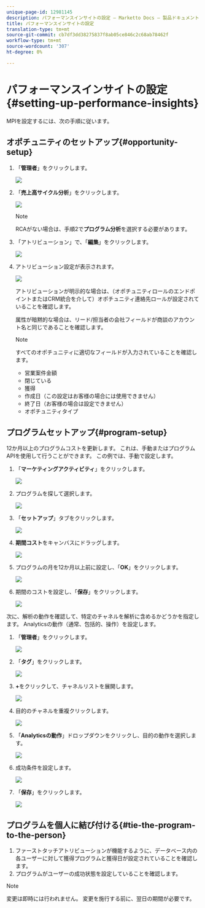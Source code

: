 ```yaml
---
unique-page-id: 12981145
description: パフォーマンスインサイトの設定 — Marketto Docs — 製品ドキュメント
title: パフォーマンスインサイトの設定
translation-type: tm+mt
source-git-commit: cb7df3dd38275837f8ab05ce846c2c68ab78462f
workflow-type: tm+mt
source-wordcount: '307'
ht-degree: 0%

---
```



# パフォーマンスインサイトの設定{#setting-up-performance-insights}

MPIを設定するには、次の手順に従います。

## オポチュニティのセットアップ{#opportunity-setup}

1. 「**管理者**」をクリックします。

   ![](assets/admin.png)

1. 「**売上高サイクル分析**」をクリックします。

   ![](assets/two-2.png)

   >[!NOTE]
   >
   >RCAがない場合は、手順2で&#x200B;**プログラム分析**&#x200B;を選択する必要があります。

1. 「アトリビューション」で、「**編集**」をクリックします。

   ![](assets/three-1.png)

1. アトリビューション設定が表示されます。

   ![](assets/four-2.png)

   アトリビューションが明示的な場合は、（オポチュニティロールのエンドポイントまたはCRM統合を介して）オポチュニティ連絡先ロールが設定されていることを確認します。

   属性が暗黙的な場合は、リード/担当者の会社フィールドが商談のアカウント名と同じであることを確認します。

   >[!NOTE]
   >
   >すべてのオポチュニティに適切なフィールドが入力されていることを確認します。
   >
   >* 営業案件金額
   >* 閉じている
   >* 獲得
   >* 作成日（この設定はお客様の場合には使用できません）
   >* 終了日（お客様の場合は設定できません）
   >* オポチュニティタイプ


## プログラムセットアップ{#program-setup}

12か月以上のプログラムコストを更新します。 これは、手動またはプログラムAPIを使用して行うことができます。 この例では、手動で設定します。

1. 「**マーケティングアクティビティ**」をクリックします。

   ![](assets/ma.png)

1. プログラムを探して選択します。

   ![](assets/select-program.png)

1. 「**セットアップ**」タブをクリックします。

   ![](assets/setup-tab.png)

1. **期間コスト**&#x200B;をキャンバスにドラッグします。

   ![](assets/period-cost.png)

1. プログラムの月を12か月以上前に設定し、「**OK**」をクリックします。

   ![](assets/set-period.png)

1. 期間のコストを設定し、「**保存**」をクリックします。

   ![](assets/set-cost.png)

次に、解析の動作を確認して、特定のチャネルを解析に含めるかどうかを指定します。 Analyticsの動作（通常、包括的、操作）を設定します。

1. 「**管理者**」をクリックします。

   ![](assets/admin.png)

1. 「**タグ**」をクリックします。

   ![](assets/tags.png)

1. **+**&#x200B;をクリックして、チャネルリストを展開します。

   ![](assets/channel.png)

1. 目的のチャネルを重複クリックします。

   ![](assets/channel-click.png)

1. 「**Analyticsの動作**」ドロップダウンをクリックし、目的の動作を選択します。

   ![](assets/edit-channel.png)

1. 成功条件を設定します。

   ![](assets/success.png)

1. 「**保存**」をクリックします。

   ![](assets/save.png)

## プログラムを個人に結び付ける{#tie-the-program-to-the-person}

1. ファーストタッチアトリビューションが機能するように、データベース内の各ユーザーに対して獲得プログラムと獲得日が設定されていることを確認します。
1. プログラムがユーザーの成功状態を設定していることを確認します。

>[!NOTE]
>
>変更は即時には行われません。 変更を施行する前に、翌日の期間が必要です。
